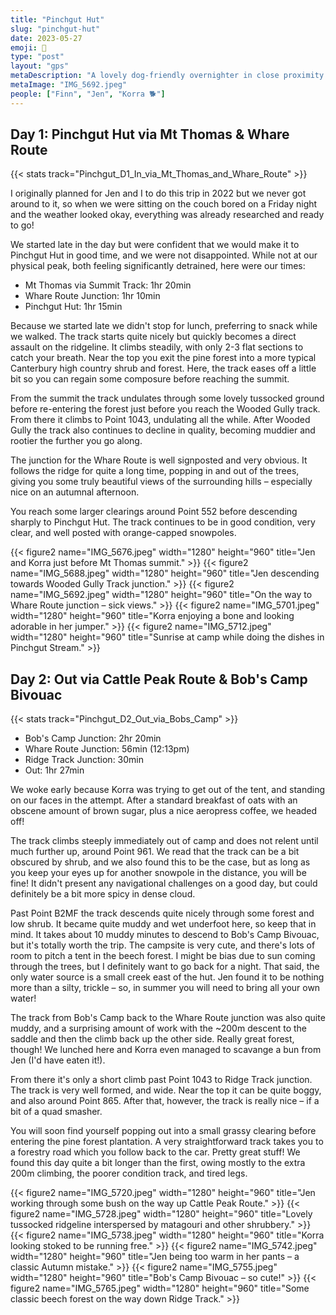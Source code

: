```yaml
---
title: "Pinchgut Hut"
slug: "pinchgut-hut"
date: 2023-05-27
emoji: 🥾
type: "post"
layout: "gps"
metaDescription: "A lovely dog-friendly overnighter in close proximity to Christchurch. Just perfect."
metaImage: "IMG_5692.jpeg"
people: ["Finn", "Jen", "Korra 🐕"]
---
```


## Day 1: Pinchgut Hut via Mt Thomas & Whare Route

{{< stats track="Pinchgut_D1_In_via_Mt_Thomas_and_Whare_Route" >}}

I originally planned for Jen and I to do this trip in 2022 but we never got around to it, so when we were sitting on the couch bored on a Friday night and the weather looked okay, everything was already researched and ready to go!

We started late in the day but were confident that we would make it to Pinchgut Hut in good time, and we were not disappointed. While not at our physical peak, both feeling significantly detrained, here were our times:

- Mt Thomas via Summit Track: 1hr 20min
- Whare Route Junction: 1hr 10min
- Pinchgut Hut: 1hr 15min

Because we started late we didn't stop for lunch, preferring to snack while we walked. The track starts quite nicely but quickly becomes a direct assault on the ridgeline. It climbs steadily, with only 2-3 flat sections to catch your breath. Near the top you exit the pine forest into a more typical Canterbury high country shrub and forest. Here, the track eases off a little bit so you can regain some composure before reaching the summit.

From the summit the track undulates through some lovely tussocked ground before re-entering the forest just before you reach the Wooded Gully track. From there it climbs to Point 1043, undulating all the while. After Wooded Gully the track also continues to decline in quality, becoming muddier and rootier the further you go along.

The junction for the Whare Route is well signposted and very obvious. It follows the ridge for quite a long time, popping in and out of the trees, giving you some truly beautiful views of the surrounding hills – especially nice on an autumnal afternoon.

You reach some larger clearings around Point 552 before descending sharply to Pinchgut Hut. The track continues to be in good condition, very clear, and well posted with orange-capped snowpoles.

{{< figure2 name="IMG_5676.jpeg" width="1280" height="960" title="Jen and Korra just before Mt Thomas summit." >}}
{{< figure2 name="IMG_5688.jpeg" width="1280" height="960" title="Jen descending towards Wooded Gully Track junction." >}}
{{< figure2 name="IMG_5692.jpeg" width="1280" height="960" title="On the way to Whare Route junction – sick views." >}}
{{< figure2 name="IMG_5701.jpeg" width="1280" height="960" title="Korra enjoying a bone and looking adorable in her jumper." >}}
{{< figure2 name="IMG_5712.jpeg" width="1280" height="960" title="Sunrise at camp while doing the dishes in Pinchgut Stream." >}}

## Day 2: Out via Cattle Peak Route & Bob's Camp Bivouac

{{< stats track="Pinchgut_D2_Out_via_Bobs_Camp" >}}

- Bob's Camp Junction: 2hr 20min
- Whare Route Junction: 56min (12:13pm)
- Ridge Track Junction: 30min
- Out: 1hr 27min

We woke early because Korra was trying to get out of the tent, and standing on our faces in the attempt. After a standard breakfast of oats with an obscene amount of brown sugar, plus a nice aeropress coffee, we headed off!

The track climbs steeply immediately out of camp and does not relent until much further up, around Point 961. We read that the track can be a bit obscured by shrub, and we also found this to be the case, but as long as you keep your eyes up for another snowpole in the distance, you will be fine! It didn't present any navigational challenges on a good day, but could definitely be a bit more spicy in dense cloud.

Past Point B2MF the track descends quite nicely through some forest and low shrub. It became quite muddy and wet underfoot here, so keep that in mind. It takes about 10 muddy minutes to descend to Bob's Camp Bivouac, but it's totally worth the trip. The campsite is very cute, and there's lots of room to pitch a tent in the beech forest. I might be bias due to sun coming through the trees, but I definitely want to go back for a night. That said, the only water source is a small creek east of the hut. Jen found it to be nothing more than a silty, trickle – so, in summer you will need to bring all your own water!

The track from Bob's Camp back to the Whare Route junction was also quite muddy, and a surprising amount of work with the ~200m descent to the saddle and then the climb back up the other side. Really great forest, though! We lunched here and Korra even managed to scavange a bun from Jen (I'd have eaten it!).

From there it's only a short climb past Point 1043 to Ridge Track junction. The track is very well formed, and wide. Near the top it can be quite boggy, and also around Point 865. After that, however, the track is really nice – if a bit of a quad smasher.

You will soon find yourself popping out into a small grassy clearing before entering the pine forest plantation. A very straightforward track takes you to a forestry road which you follow back to the car. Pretty great stuff! We found this day quite a bit longer than the first, owing mostly to the extra 200m climbing, the poorer condition track, and tired legs.

{{< figure2 name="IMG_5720.jpeg" width="1280" height="960" title="Jen working through some bush on the way up Cattle Peak Route." >}}
{{< figure2 name="IMG_5728.jpeg" width="1280" height="960" title="Lovely tussocked ridgeline interspersed by matagouri and other shrubbery." >}}
{{< figure2 name="IMG_5738.jpeg" width="1280" height="960" title="Korra looking stoked to be running free." >}}
{{< figure2 name="IMG_5742.jpeg" width="1280" height="960" title="Jen being too warm in her pants – a classic Autumn mistake." >}}
{{< figure2 name="IMG_5755.jpeg" width="1280" height="960" title="Bob's Camp Bivouac – so cute!" >}}
{{< figure2 name="IMG_5765.jpeg" width="1280" height="960" title="Some classic beech forest on the way down Ridge Track." >}}
